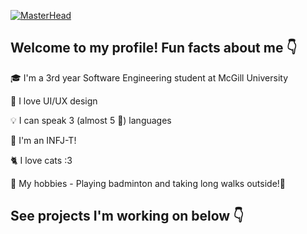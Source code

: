 [![MasterHead](https://github.com/user-attachments/assets/13dd8b4a-561e-4b85-8654-739639157027)](https://github.com/Jamesluu0917)

## Welcome to my profile! Fun facts about me 👇

🎓 I'm a 3rd year Software Engineering student at McGill University

🩷 I love UI/UX design

💡 I can speak 3 (almost 5 👀) languages

🧩 I'm an INFJ-T!

🐈 I love cats :3

🏸 My hobbies - Playing badminton and taking long walks outside!🚶

## See projects I'm working on below 👇

<!--
**Jamesluu0917/Jamesluu0917** is a ✨ _special_ ✨ repository because its `README.md` (this file) appears on your GitHub profile.

Here are some ideas to get you started:

- 🔭 I’m currently working on ...
- 🌱 I’m currently learning ...
- 👯 I’m looking to collaborate on ...
- 🤔 I’m looking for help with ...
- 💬 Ask me about ...
- 📫 How to reach me: ...
- 😄 Pronouns: ...
- ⚡ Fun fact: ...
-->
